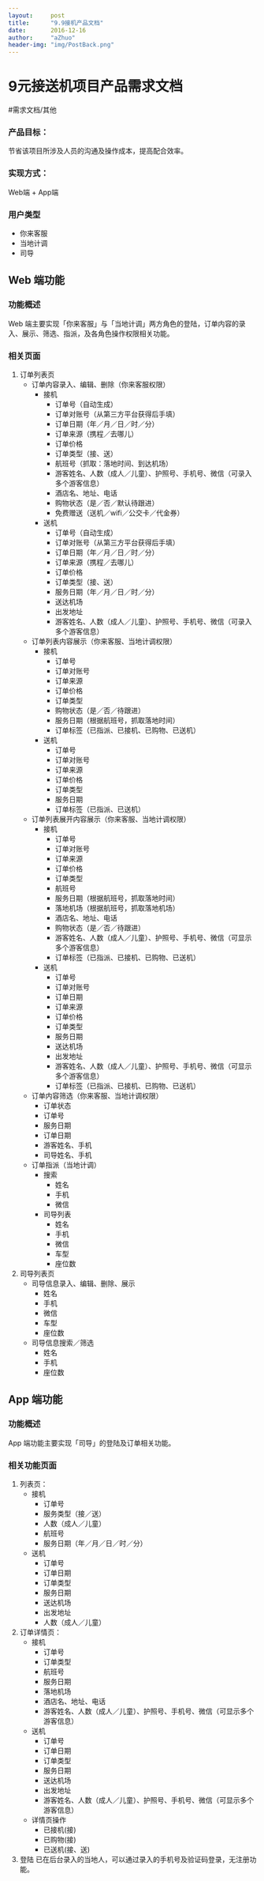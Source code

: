 ```yaml
---
layout:     post
title:      "9.9接机产品文档"
date:       2016-12-16
author:     "aZhuo"
header-img: "img/PostBack.png"
---
```


# 9元接送机项目产品需求文档
#需求文档/其他

### 产品目标：
节省该项目所涉及人员的沟通及操作成本，提高配合效率。
### 实现方式：
Web端 + App端
### 用户类型
* 你来客服
* 当地计调
* 司导

## Web 端功能
### 功能概述
Web 端主要实现「你来客服」与「当地计调」两方角色的登陆，订单内容的录入、展示、筛选、指派，及各角色操作权限相关功能。
### 相关页面
1. 订单列表页
	* 订单内容录入、编辑、删除（你来客服权限）
		* 接机
			* 订单号（自动生成）
			* 订单对账号（从第三方平台获得后手填）
			* 订单日期（年／月／日／时／分）
			* 订单来源（携程／去哪儿）
			* 订单价格
			* 订单类型（接、送）
			* 航班号（抓取：落地时间、到达机场）
			* 游客姓名、人数（成人／儿童）、护照号、手机号、微信（可录入多个游客信息）
			* 酒店名、地址、电话
			* 购物状态（是／否／默认待跟进）
			* 免费赠送（送机／wifi／公交卡／代金券）
		* 送机
			* 订单号（自动生成）
			* 订单对账号（从第三方平台获得后手填）
			* 订单日期（年／月／日／时／分）
			* 订单来源（携程／去哪儿）
			* 订单价格
			* 订单类型（接、送）
			* 服务日期（年／月／日／时／分）
			* 送达机场
			* 出发地址
			* 游客姓名、人数（成人／儿童）、护照号、手机号、微信（可录入多个游客信息）
	* 订单列表内容展示（你来客服、当地计调权限）
		* 接机
			* 订单号
			* 订单对账号
			* 订单来源
			* 订单价格
			* 订单类型
			* 购物状态（是／否／待跟进）
			* 服务日期（根据航班号，抓取落地时间）
			* 订单标签（已指派、已接机、已购物、已送机）
		* 送机
			* 订单号
			* 订单对账号
			* 订单来源
			* 订单价格
			* 订单类型
			* 服务日期
			* 订单标签（已指派、已送机）
	* 订单列表展开内容展示（你来客服、当地计调权限）
		* 接机
			* 订单号
			* 订单对账号
			* 订单来源
			* 订单价格
			* 订单类型
			* 航班号
			* 服务日期（根据航班号，抓取落地时间）
			* 落地机场（根据航班号，抓取落地机场）
			* 酒店名、地址、电话
			* 购物状态（是／否／待跟进）
			* 游客姓名、人数（成人／儿童）、护照号、手机号、微信（可显示多个游客信息）
			* 订单标签（已指派、已接机、已购物、已送机）
		* 送机
			* 订单号
			* 订单对账号
			* 订单日期
			* 订单来源
			* 订单价格
			* 订单类型
			* 服务日期
			* 送达机场
			* 出发地址
			* 游客姓名、人数（成人／儿童）、护照号、手机号、微信（可显示多个游客信息）
			* 订单标签（已指派、已接机、已购物、已送机）
	* 订单内容筛选（你来客服、当地计调权限）
		* 订单状态
		* 订单号
		* 服务日期
		* 订单日期
		* 游客姓名、手机
		* 司导姓名、手机
	* 订单指派（当地计调）
		* 搜索
			* 姓名
			* 手机
			* 微信
		* 司导列表
			* 姓名
			* 手机
			* 微信
			* 车型
			* 座位数
2. 司导列表页
	* 司导信息录入、编辑、删除、展示
		* 姓名
		* 手机
		* 微信
		* 车型
		* 座位数
	* 司导信息搜索／筛选
		* 姓名
		* 手机
		* 座位数

## App 端功能
### 功能概述
App 端功能主要实现「司导」的登陆及订单相关功能。
### 相关功能页面
1. 列表页：
	* 接机
		* 订单号
		* 服务类型（接／送）
		* 人数（成人／儿童）
		* 航班号
		* 服务日期（年／月／日／时／分）
	* 送机
		* 订单号
		* 订单日期
		* 订单类型
		* 服务日期
		* 送达机场
		* 出发地址
		* 人数（成人／儿童）
2. 订单详情页：
	* 接机
		* 订单号
		* 订单类型
		* 航班号
		* 服务日期
		* 落地机场
		* 酒店名、地址、电话
		* 游客姓名、人数（成人／儿童）、护照号、手机号、微信（可显示多个游客信息）
	* 送机
		* 订单号
		* 订单日期
		* 订单类型
		* 服务日期
		* 送达机场
		* 出发地址
		* 游客姓名、人数（成人／儿童）、护照号、手机号、微信（可显示多个游客信息）
	* 详情页操作
		* 已接机(接)
		* 已购物(接)
		* 已送机(接、送)
3. 登陆
已在后台录入的当地人，可以通过录入的手机号及验证码登录，无注册功能。


